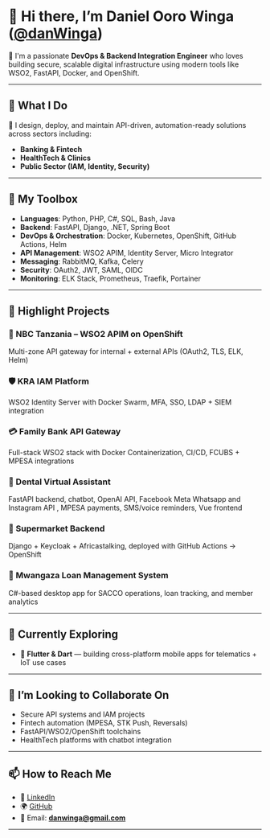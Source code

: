 # 👋 Hi there, I’m Daniel Ooro Winga ([@danWinga](https://github.com/danWinga))

🎯 I'm a passionate **DevOps & Backend Integration Engineer** who loves building secure, scalable digital infrastructure using modern tools like WSO2, FastAPI, Docker, and OpenShift.

---

## 💼 What I Do

🚀 I design, deploy, and maintain API-driven, automation-ready solutions across sectors including:
- **Banking & Fintech**
- **HealthTech & Clinics**
- **Public Sector (IAM, Identity, Security)**

---

## 🔧 My Toolbox

- **Languages**: Python, PHP, C#, SQL, Bash, Java
- **Backend**: FastAPI, Django, .NET, Spring Boot
- **DevOps & Orchestration**: Docker, Kubernetes, OpenShift, GitHub Actions, Helm
- **API Management**: WSO2 APIM, Identity Server, Micro Integrator
- **Messaging**: RabbitMQ, Kafka, Celery
- **Security**: OAuth2, JWT, SAML, OIDC
- **Monitoring**: ELK Stack, Prometheus, Traefik, Portainer

---

## 📌 Highlight Projects

### 🏦 NBC Tanzania – WSO2 APIM on OpenShift
Multi-zone API gateway for internal + external APIs (OAuth2, TLS, ELK, Helm)

### 🛡️ KRA IAM Platform
WSO2 Identity Server with Docker Swarm, MFA, SSO, LDAP + SIEM integration

### 💳 Family Bank API Gateway
Full-stack WSO2 stack with Docker Containerization, CI/CD, FCUBS + MPESA integrations

### 🦷 Dental Virtual Assistant
FastAPI backend, chatbot, OpenAI API, Facebook Meta Whatsapp and Instagram API , MPESA payments, SMS/voice reminders, Vue frontend

### 🛒 Supermarket Backend
Django + Keycloak + Africastalking, deployed with GitHub Actions → OpenShift

### 🧾 Mwangaza Loan Management System
C#-based desktop app for SACCO operations, loan tracking, and member analytics

---

## 🌱 Currently Exploring
- 📱 **Flutter & Dart** — building cross-platform mobile apps for telematics + IoT use cases

---

## 🤝 I’m Looking to Collaborate On
- Secure API systems and IAM projects
- Fintech automation (MPESA, STK Push, Reversals)
- FastAPI/WSO2/OpenShift toolchains
- HealthTech platforms with chatbot integration

---

## 📫 How to Reach Me
- 🔗 [LinkedIn](https://www.linkedin.com/in/daniel-winga-8b910032/)
- 🌍 [GitHub](https://github.com/danWinga)
- 📧 Email: **danwinga@gmail.com**

---

<!---
danWinga/danWinga is a ✨ special ✨ repository because its `README.md` appears on your GitHub profile.
--->
